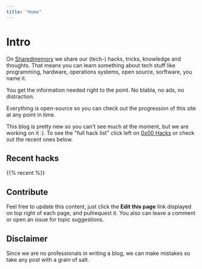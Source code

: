 ```yaml
---
title: "Home"
---
```


# Intro

On [Sharedmemory](https://github.com/braunbearded/sharedmemory) we share our (tech-) hacks, tricks, knowledge and thoughts. That means you can learn something about tech stuff like programming, hardware, operations systems, open source, sorftware, you name it.

You get the information needed right to the point. No blabla, no ads, no distraction.

Everything is open-source so you can check out the progression of this site at any point in time.

This blog is pretty new so you can't see much at the moment, but we are working on it :). To see the "full hack list" click left on [0x00 Hacks](hacks) or check out the recent ones below.

## Recent hacks
{{% recent %}}

## Contribute

Feel free to update this content, just click the **Edit this page** link displayed on top right of each page, and pullrequest it. You also can leave a comment or open an issue for topic suggestions.

## Disclaimer

Since we are no professionals in writing a blog, we can make mistakes so take any post with a grain of salt.

